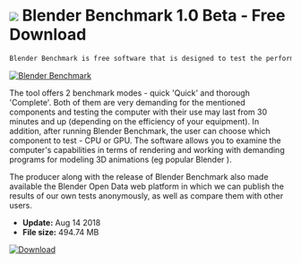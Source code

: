 # ![](https://cdn.softexe.net/static/icon/e/blender-benchmark-9897.png) Blender Benchmark 1.0 Beta - Free Download

```sh
Blender Benchmark is free software that is designed to test the performance of your computer. During demanding benchmarks, such components as the processor (CPU) or graphics system (GPU) are tested.
```
[![Blender Benchmark](https://gallery.dpcdn.pl/imgc/Tools/84172/g_-_420x350_1.5_-_xa8a1aced-9b98-4459-b1de-b8827ac5fe3b.png)](https://softexe.net/win/system/diagnostics-tests/blender-benchmark:ahag.html)

The tool offers 2 benchmark modes - quick 'Quick' and thorough 'Complete'. Both of them are very demanding for the mentioned components and testing the computer with their use may last from 30 minutes and up (depending on the efficiency of your equipment). In addition, after running Blender Benchmark, the user can choose which component to test - CPU or GPU. The software allows you to examine the computer's capabilities in terms of rendering and working with demanding programs for modeling 3D animations (eg popular Blender ).
 
 The producer along with the release of Blender Benchmark also made available the Blender Open Data web platform in which we can publish the results of our own tests anonymously, as well as compare them with other users.


- **Update:** Aug 14 2018
- **File size:** 494.74 MB

[![Download](https://cdn.softexe.net/static/img/download.png)](https://softexe.net/win/system/diagnostics-tests/blender-benchmark:ahag.html)

